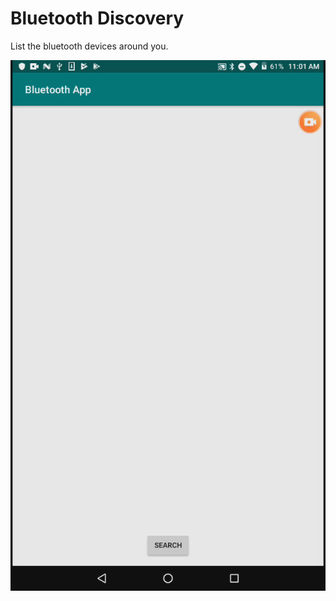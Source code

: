 # Bluetooth Discovery
List the bluetooth devices around you.

![Bluetooth Discovery gif](bluetooth-discovery.gif)
